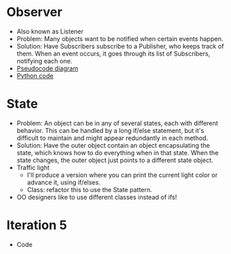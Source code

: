 # Observer
* Also known as Listener
* Problem: Many objects want to be notified when certain events happen.
* Solution: Have Subscribers subscribe to a Publisher, who keeps track of them. When an event occurs, it goes through its list of Subscribers, notifying each one.
* [Pseudocode diagram](https://refactoring.guru/design-patterns/observer)
* [Python code](https://refactoring.guru/design-patterns/observer/python/example)

# State
* Problem: An object can be in any of several states, each with different behavior. This can be handled by a long if/else statement, but it's difficult to maintain and might appear redundantly in each method.
* Solution: Have the outer object contain an object encapsulating the state, which knows how to do everything when in that state. When the state changes, the outer object just points to a different state object.
* Traffic light
  * I'll produce a version where you can print the current light color or advance it, using if/elses.
  * Class: refactor this to use the State pattern.
* OO designers like to use different classes instead of ifs!

# Iteration 5
* Code
